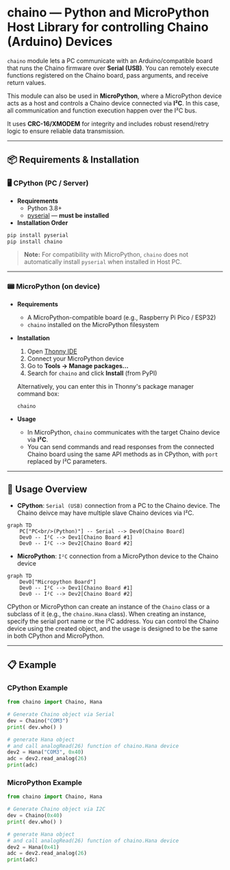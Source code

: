# chaino — Python and MicroPython Host Library for controlling Chaino (Arduino) Devices

`chaino` module lets a PC communicate with an Arduino/compatible board that runs the Chaino firmware over **Serial (USB)**. You can remotely execute functions registered on the Chaino board, pass arguments, and receive return values.  

This module can also be used in **MicroPython**, where a MicroPython device acts as a host and controls a Chaino device connected via **I²C**. In this case, all communication and function execution happen over the I²C bus.  

It uses **CRC-16/XMODEM** for integrity and includes robust resend/retry logic to ensure reliable data transmission.

---

## 📦 Requirements & Installation

### 🖥️ CPython (PC / Server)
- **Requirements**
  - Python 3.8+
  - [pyserial](https://pypi.org/project/pyserial/) — **must be installed**
- **Installation Order**
```bash
pip install pyserial
pip install chaino
```
> **Note:** For compatibility with MicroPython, `chaino` does not automatically install `pyserial` when installed in Host PC.


---

### 📟 MicroPython (on device)
- **Requirements**
  - A MicroPython-compatible board (e.g., Raspberry Pi Pico / ESP32)
  - `chaino` installed on the MicroPython filesystem
- **Installation**
  1. Open [Thonny IDE](https://thonny.org/)
  2. Connect your MicroPython device
  3. Go to **Tools → Manage packages...**
  4. Search for `chaino` and click **Install** (from PyPI)

  Alternatively, you can enter this in Thonny's package manager command box:
  ```
  chaino
  ```
- **Usage**
  - In MicroPython, `chaino` communicates with the target Chaino device via **I²C**.
  - You can send commands and read responses from the connected Chaino board using the same API methods as in CPython, with `port` replaced by I²C parameters.

---

## 🔗 Usage Overview
- **CPython**: `Serial (USB)` connection from a PC to the Chaino device. The Chaino deivce may have multiple slave Chaino devices via I²C.
```mermaid
graph TD
    PC["PC<br/>(Python)"] -- Serial --> Dev0[Chaino Board]
    Dev0 -- I²C --> Dev1[Chaino Board #1]
    Dev0 -- I²C --> Dev2[Chaino Board #2]
```

- **MicroPython**: `I²C` connection from a MicroPython device to the Chaino device  
```mermaid
graph TD
    Dev0["Micropython Board"]
    Dev0 -- I²C --> Dev1[Chaino Board #1]
    Dev0 -- I²C --> Dev2[Chaino Board #2]
```

CPython or MicroPython can create an instance of the `Chaino` class or a subclass of it (e.g., the `chaino.Hana` class). When creating an instance, specify the serial port name or the I²C address. You can control the Chaino device using the created object, and the usage is designed to be the same in both CPython and MicroPython.

---

## 📋 Example

### CPython Example
```python
from chaino import Chaino, Hana

# Generate Chaino object via Serial
dev = Chaino("COM3")  
print( dev.who() )

# generate Hana object 
# and call analogRead(26) function of chaino.Hana device
dev2 = Hana("COM3", 0x40)
adc = dev2.read_analog(26)
print(adc)
```

### MicroPython Example
```python
from chaino import Chaino, Hana

# Generate Chaino object via I2C
dev = Chaino(0x40)  
print( dev.who() )

# generate Hana object 
# and call analogRead(26) function of chaino.Hana device
dev2 = Hana(0x41)
adc = dev2.read_analog(26)
print(adc)
```

